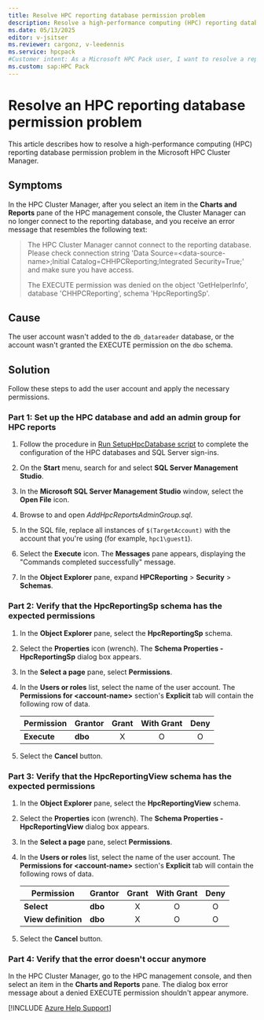 ```yaml
---
title: Resolve HPC reporting database permission problem
description: Resolve a high-performance computing (HPC) reporting database permission problem in the HPC Cluster Manager.
ms.date: 05/13/2025
editor: v-jsitser
ms.reviewer: cargonz, v-leedennis
ms.service: hpcpack
#Customer intent: As a Microsoft HPC Pack user, I want to resolve a reporting database permission problem in the HPC Cluster Manager so that I can successfully use a high-performance computing (HPC) management database.
ms.custom: sap:HPC Pack
---
```

# Resolve an HPC reporting database permission problem

This article describes how to resolve a high-performance computing (HPC) reporting database permission problem in the Microsoft HPC Cluster Manager.

## Symptoms

In the HPC Cluster Manager, after you select an item in the **Charts and Reports** pane of the HPC management console, the Cluster Manager can no longer connect to the reporting database, and you receive an error message that resembles the following text:

> The HPC Cluster Manager cannot connect to the reporting database. Please check connection string 'Data Source=\<data-source-name>;Initial Catalog=CHHPCReporting;Integrated Security=True;' and make sure you have access.
>
> The EXECUTE permission was denied on the object 'GetHelperInfo', database 'CHHPCReporting', schema 'HpcReportingSp'.

## Cause

The user account wasn't added to the `db_datareader` database, or the account wasn't granted the EXECUTE permission on the `dbo` schema.

## Solution

Follow these steps to add the user account and apply the necessary permissions.

### Part 1: Set up the HPC database and add an admin group for HPC reports

1. Follow the procedure in [Run SetupHpcDatabase script][run-script] to complete the configuration of the HPC databases and SQL Server sign-ins.

1. On the **Start** menu, search for and select **SQL Server Management Studio**.

1. In the **Microsoft SQL Server Management Studio** window, select the **Open File** icon.

1. Browse to and open *AddHpcReportsAdminGroup.sql*.

1. In the SQL file, replace all instances of `$(TargetAccount)` with the account that you're using (for example, `hpc1\guest1`).

1. Select the **Execute** icon. The **Messages** pane appears, displaying the "Commands completed successfully" message.

1. In the **Object Explorer** pane, expand **HPCReporting** > **Security** > **Schemas**.

### Part 2: Verify that the HpcReportingSp schema has the expected permissions

1. In the **Object Explorer** pane, select the **HpcReportingSp** schema.

1. Select the **Properties** icon (wrench). The **Schema Properties - HpcReportingSp** dialog box appears.

1. In the **Select a page** pane, select **Permissions**.

1. In the **Users or roles** list, select the name of the user account. The **Permissions for \<account-name>** section's **Explicit** tab will contain the following row of data.

   | Permission  | Grantor | Grant | With Grant | Deny |
   |-------------|---------|:-----:|:----------:|:----:|
   | **Execute** | **dbo** | X     | O          | O    |

1. Select the **Cancel** button.

### Part 3: Verify that the HpcReportingView schema has the expected permissions

1. In the **Object Explorer** pane, select the **HpcReportingView** schema.

1. Select the **Properties** icon (wrench). The **Schema Properties - HpcReportingView** dialog box appears.

1. In the **Select a page** pane, select **Permissions**.

1. In the **Users or roles** list, select the name of the user account. The **Permissions for \<account-name>** section's **Explicit** tab will contain the following rows of data.

   | Permission          | Grantor | Grant | With Grant | Deny |
   |---------------------|---------|:-----:|:----------:|:----:|
   | **Select**          | **dbo** | X     | O          | O    |
   | **View definition** | **dbo** | X     | O          | O    |

1. Select the **Cancel** button.

### Part 4: Verify that the error doesn't occur anymore

In the HPC Cluster Manager, go to the HPC management console, and then select an item in the **Charts and Reports** pane. The dialog box error message about a denied EXECUTE permission shouldn't appear anymore.

[!INCLUDE [Azure Help Support](../../../includes/azure-help-support.md)]

[run-script]: /powershell/high-performance-computing/step-1-prepare-the-remote-database-servers#BKMK_Script
